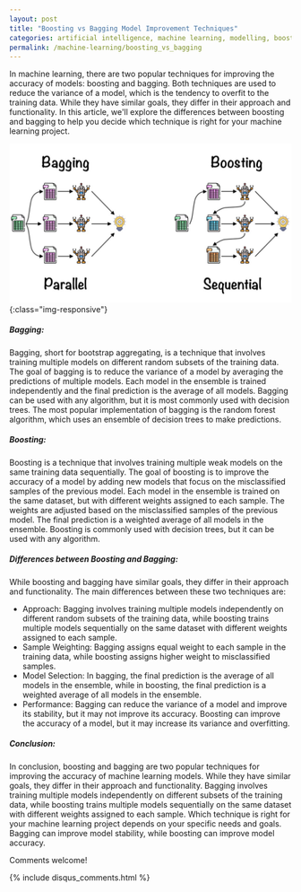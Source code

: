 ```yaml
---
layout: post
title: "Boosting vs Bagging Model Improvement Techniques"
categories: artificial intelligence, machine learning, modelling, boosting, bagging
permalink: /machine-learning/boosting_vs_bagging
---
```

In machine learning, there are two popular techniques for improving the accuracy of models: boosting and bagging. Both techniques are used to reduce the variance of a model, which is the tendency to overfit to the training data. While they have similar goals, they differ in their approach and functionality. In this article, we'll explore the differences between boosting and bagging to help you decide which technique is right for your machine learning project.

![boosting-vs-bagging](/images/strategy/boosting-vs-bagging.jpeg){:class="img-responsive"}

##### Bagging:
Bagging, short for bootstrap aggregating, is a technique that involves training multiple models on different random subsets of the training data. The goal of bagging is to reduce the variance of a model by averaging the predictions of multiple models. Each model in the ensemble is trained independently and the final prediction is the average of all models. Bagging can be used with any algorithm, but it is most commonly used with decision trees. The most popular implementation of bagging is the random forest algorithm, which uses an ensemble of decision trees to make predictions.

##### Boosting:
Boosting is a technique that involves training multiple weak models on the same training data sequentially. The goal of boosting is to improve the accuracy of a model by adding new models that focus on the misclassified samples of the previous model. Each model in the ensemble is trained on the same dataset, but with different weights assigned to each sample. The weights are adjusted based on the misclassified samples of the previous model. The final prediction is a weighted average of all models in the ensemble. Boosting is commonly used with decision trees, but it can be used with any algorithm.

##### Differences between Boosting and Bagging:
While boosting and bagging have similar goals, they differ in their approach and functionality. The main differences between these two techniques are:
- Approach: Bagging involves training multiple models independently on different random subsets of the training data, while boosting trains multiple models sequentially on the same dataset with different weights assigned to each sample.
- Sample Weighting: Bagging assigns equal weight to each sample in the training data, while boosting assigns higher weight to misclassified samples.
- Model Selection: In bagging, the final prediction is the average of all models in the ensemble, while in boosting, the final prediction is a weighted average of all models in the ensemble.
- Performance: Bagging can reduce the variance of a model and improve its stability, but it may not improve its accuracy. Boosting can improve the accuracy of a model, but it may increase its variance and overfitting.

##### Conclusion:
In conclusion, boosting and bagging are two popular techniques for improving the accuracy of machine learning models. While they have similar goals, they differ in their approach and functionality. Bagging involves training multiple models independently on different subsets of the training data, while boosting trains multiple models sequentially on the same dataset with different weights assigned to each sample. Which technique is right for your machine learning project depends on your specific needs and goals. Bagging can improve model stability, while boosting can improve model accuracy.

Comments welcome!

{% include disqus_comments.html %}
